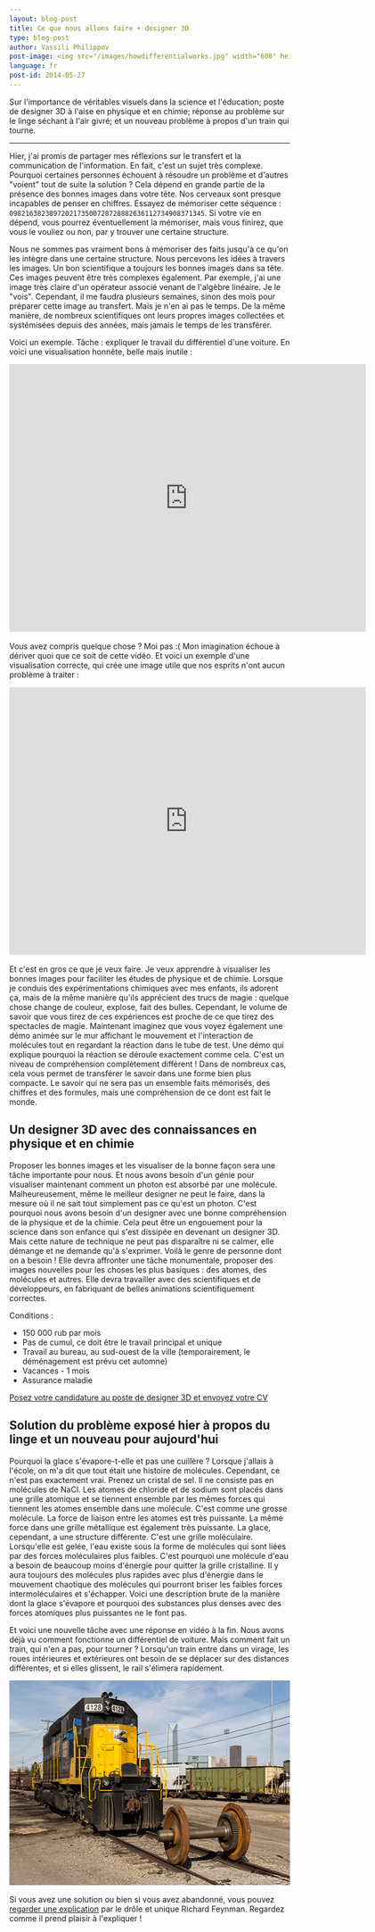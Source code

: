 ```yaml
---
layout: blog-post
title: Ce que nous allons faire + designer 3D
type: blog-post
author: Vassili Philippov
post-image: <img src="/images/howdifferentialworks.jpg" width="600" height="400" alt="How differential works">
language: fr
post-id: 2014-05-27
---
```

Sur l'importance de véritables visuels dans la science et l'éducation; poste de designer 3D à l'aise en physique et en chimie; 
réponse au problème sur le linge séchant à l'air givré; et un nouveau problème à propos d'un train qui tourne.
<!-- more -->

---

Hier, j'ai promis de partager mes réflexions sur le transfert et la communication de l'information. En fait, c'est un sujet très complexe. 
Pourquoi certaines personnes échouent à résoudre un problème et d'autres "voient" tout de suite la solution ? Cela dépend en grande partie de la présence des 
bonnes images dans votre tête. Nos cerveaux sont presque incapables de penser en chiffres. 
Essayez de mémoriser cette séquence : <code>0982163823897202173500728728882636112734908371345</code>. 
Si votre vie en dépend, vous pourrez éventuellement la mémoriser, mais vous finirez, que vous le vouliez ou non, par y trouver une certaine structure.

Nous ne sommes pas vraiment bons à mémoriser des faits jusqu'à ce qu'on les intègre dans une certaine structure. Nous percevons les idées à travers les images. 
Un bon scientifique a toujours les bonnes images dans sa tête. Ces images peuvent être très complexes également. 
Par exemple, j'ai une image très claire d'un opérateur associé venant de l'algèbre linéaire. Je le "vois". 
Cependant, il me faudra plusieurs semaines, sinon des mois pour préparer cette image au transfert. 
Mais je n'en ai pas le temps. De la même manière, de nombreux scientifiques ont leurs propres images collectées et systémisées depuis des années, mais jamais le temps de les transférer.

Voici un exemple. Tâche : expliquer le travail du différentiel d'une voiture. En voici une visualisation honnête, belle mais inutile :

<iframe width="640" height="480" src="http://www.youtube.com/embed/lN_xGRt_vVY?rel=0" frameborder="0" allowfullscreen></iframe>
<br/>

Vous avez compris quelque chose ? Moi pas :( Mon imagination échoue à dériver quoi que ce soit de cette vidéo. 
Et voici un exemple d'une visualisation correcte, qui crée une image utile que nos esprits n'ont aucun problème à traiter :

<iframe width="640" height="480" src="http://www.youtube.com/embed/yYAw79386WI?rel=0&start=200" frameborder="0" allowfullscreen></iframe>
<br/>

Et c'est en gros ce que je veux faire. Je veux apprendre à visualiser les bonnes images pour faciliter les études de physique et de chimie. 
Lorsque je conduis des expérimentations chimiques avec mes enfants, ils adorent ça, mais de la même manière qu'ils apprécient des trucs de magie : 
quelque chose change de couleur, explose, fait des bulles. Cependant, le volume de savoir que vous tirez de ces expériences 
est proche de ce que tirez des spectacles de magie. Maintenant imaginez que vous voyez également une démo animée sur le mur affichant 
le mouvement et l'interaction de molécules tout en regardant la réaction dans le tube de test. 
Une démo qui explique pourquoi la réaction se déroule exactement comme cela. C'est un niveau de compréhension complètement différent ! 
Dans de nombreux cas, cela vous permet de transférer le savoir dans une forme bien plus compacte. 
Le savoir qui ne sera pas un ensemble faits mémorisés, des chiffres et des formules, mais une compréhension de ce dont est fait le monde.

## Un designer 3D avec des connaissances en physique et en chimie

Proposer les bonnes images et les visualiser de la bonne façon sera une tâche importante pour nous. Et nous avons besoin d'un génie pour 
visualiser maintenant comment un photon est absorbé par une molécule. Malheureusement, même le meilleur designer ne peut le faire, dans la mesure 
où il ne sait tout simplement pas ce qu'est un photon. C'est pourquoi nous avons besoin d'un designer avec une bonne compréhension de la physique et de la chimie. 
Cela peut être un engouement pour la science dans son enfance qui s'est dissipée en devenant un designer 3D. 
Mais cette nature de technique ne peut pas disparaître ni se calmer, elle démange et ne demande qu'à s'exprimer. 
Voilà le genre de personne dont on a besoin ! Elle devra affronter une tâche monumentale, proposer des images nouvelles pour les choses les plus basiques : 
des atomes, des molécules et autres. Elle devra travailler avec des scientifiques et de développeurs, en fabriquant de belles animations scientifiquement correctes.

Conditions :

* 150 000 rub par mois
* Pas de cumul, ce doit être le travail principal et unique
* Travail au bureau, au sud-ouest de la ville (temporairement, le déménagement est prévu cet automne)
* Vacances - 1 mois
* Assurance maladie

<a class="btn btn-primary btn-lg active" href="http://www.it-dominanta.ru/ru/resume_applications/new?vacancy_id=325" role="button">Posez votre candidature au poste de designer 3D et envoyez votre CV</a>

## Solution du problème exposé hier à propos du linge et un nouveau pour aujourd'hui

Pourquoi la glace s'évapore-t-elle et pas une cuillère ? Lorsque j'allais à l'école, on m'a dit que tout était une histoire de molécules. 
Cependant, ce n'est pas exactement vrai. Prenez un cristal de sel. Il ne consiste pas en molécules de NaCl. 
Les atomes de chloride et de sodium sont placés dans une grille atomique et se tiennent ensemble par les mêmes forces qui tiennent les atomes ensemble dans une molécule. 
C'est comme une grosse molécule. La force de liaison entre les atomes est très puissante. La même force dans une grille métallique est également très puissante. 
La glace, cependant, a une structure différente. C'est une grille moléculaire. Lorsqu'elle est gelée, l'eau existe sous la forme de molécules 
qui sont liées par des forces moléculaires plus faibles. C'est pourquoi une molécule d'eau a besoin de beaucoup moins d'énergie pour quitter 
la grille cristalline. Il y aura toujours des molécules plus rapides avec plus d'énergie dans le mouvement chaotique des molécules qui 
pourront briser les faibles forces intermoléculaires et s'échapper. Voici une description brute de la manière dont la glace s'évapore et pourquoi 
des substances plus denses avec des forces atomiques plus puissantes ne le font pas.

Et voici une nouvelle tâche avec une réponse en vidéo à la fin. Nous avons déjà vu comment fonctionne un différentiel de voiture. 
Mais comment fait un train, qui n'en a pas, pour tourner ? Lorsqu'un train entre dans un virage, les roues intérieures et extérieures 
ont besoin de se déplacer sur des distances différentes, et si elles glissent, le rail s'élimera rapidement.

<a href="https://www.flickr.com/photos/katsrcool/12573192603"><img src="/images/trainwheels.jpg" width="600" height="367" alt="Roues d'un train"></a>

Si vous avez une solution ou bien si vous avez abandonné, vous pouvez <a href="http://www.youtube.com/watch?v=y7h4OtFDnYE">regarder une explication</a> par le drôle et unique Richard Feynman. Regardez comme il prend plaisir à l'expliquer !